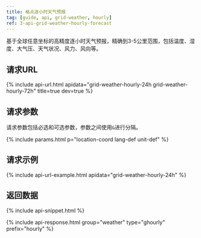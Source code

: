 ```yaml
---
title: 格点逐小时天气预报
tag: [guide, api, grid-weather, hourly]
ref: 3-api-grid-weather-hourly-forecast
---
```


基于全球任意坐标的高精度逐小时天气预报，精确到3-5公里范围，包括温度、湿度、大气压、天气状况、风力、风向等。

## 请求URL

{% include api-url.html apidata="grid-weather-hourly-24h grid-weather-hourly-72h" title=true dev=true %}

## 请求参数

请求参数包括必选和可选参数，参数之间使用`&`进行分隔。

{% include params.html p="location-coord lang-def unit-def" %}

## 请求示例

{% include api-url-example.html apidata="grid-weather-hourly-24h" %}

## 返回数据

{% include api-snippet.html %}

{% include api-response.html group="weather" type="ghourly" prefix="hourly"  %}


